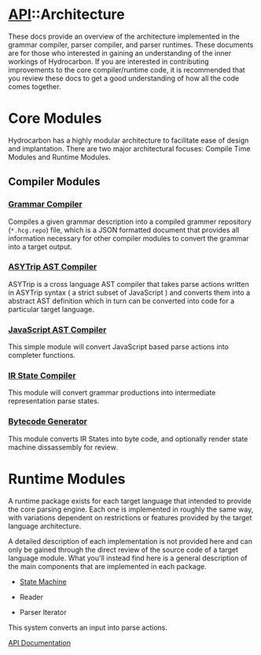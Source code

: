 # [API](./api.index.md)::Architecture

These docs provide an overview of the architecture implemented in the grammar compiler, parser compiler, and parser runtimes. 
These documents are for those who interested in gaining an understanding of the inner workings of Hydrocarbon. If you are
interested in contributing improvements to the core compiler/runtime code, it is recommended that you review these docs
to get a good understanding of how all the code comes together. 

# Core Modules

Hydrocarbon has a highly modular architecture to facilitate ease of design and implantation. There are two major architectural focuses: Compile Time Modules and Runtime Modules. 

## Compiler Modules

### [Grammar Compiler](./architecture.grammar_compiler.index.md)

Compiles a given grammar description into a compiled grammer repository (`*.hcg.repo`) file, which is a JSON formatted document that provides all information necessary for other compiler modules to convert the grammar into a target output.

### [ASYTrip AST Compiler](./architecture.asytrip_compiler.index.md)

ASYTrip is a cross language AST compiler that takes parse actions written in ASYTrip syntax ( a strict subset of JavaScript ) and converts them into a abstract AST definition which in turn can be converted into code for a particular target language.

### [JavaScript AST Compiler](./architecture.js_compiler.index.md)

This simple module will convert JavaScript based parse actions into completer functions.  

### [IR State Compiler](./architecture.ir_compiler.index.md)

This module will convert grammar productions into intermediate representation parse states. 

### [Bytecode Generator](./architecture.bytecode_compiler.index.md)

This module converts IR States into byte code, and optionally render state machine dissassembly for review.


# Runtime Modules

A runtime package exists for each target language that intended to provide the core parsing engine. Each one
is implemented in roughly the same way, with variations dependent on restrictions or features provided by the target language
architecture. 

A detailed description of each implementation is not provided here and can only be gained through
the direct review of the source code of a target language module. What you'll instead find here is a general description
of the main components that are implemented in each package. 

- [State Machine](./architecture.state_machine.index.md)

- Reader

- Parser Iterator

This system converts an input into parse actions. 

[API Documentation](./api.index.md)


